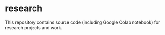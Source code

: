 # research
This repository contains source code (including Google Colab notebook) for research projects and work. 
